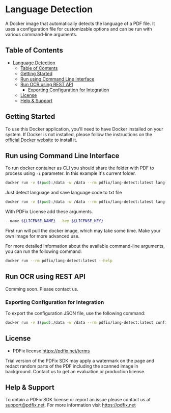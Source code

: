 # Language Detection

A Docker image that automatically detects the language of a PDF file. It uses a configuration file for customizable options and can be run with various command-line arguments.

## Table of Contents

- [Language Detection](#language-detection)
  - [Table of Contents](#table-of-contents)
  - [Getting Started](#getting-started)
  - [Run using Command Line Interface](#run-using-command-line-interface)
  - [Run OCR using REST API](#run-ocr-using-rest-api)
    - [Exporting Configuration for Integration](#exporting-configuration-for-integration)
  - [License](#license)
  - [Help \& Support](#help--support)

## Getting Started

To use this Docker application, you'll need to have Docker installed on your system. If Docker is not installed, please follow the instructions on the [official Docker website](https://docs.docker.com/get-docker/) to install it.


## Run using Command Line Interface

To run docker container as CLI you should share the folder with PDF to process using `-i` parameter. In this example it's current folder.

```bash
docker run -v $(pwd):/data -w /data --rm pdfix/lang-detect:latest lang-detect -i input.pdf -o output.pdf
```

Just detect language and save language code to txt file
```bash
docker run -v $(pwd):/data -w /data --rm pdfix/lang-detect:latest lang-detect -i input.pdf -o output.txt
```
With PDFix License add these arguments. 
```bash
--name ${LICENSE_NAME} --key ${LICENSE_KEY}
```

First run will pull the docker image, which may take some time. Make your own image for more advanced use.

For more detailed information about the available command-line arguments, you can run the following command:

```bash
docker run --rm pdfix/lang-detect:latest --help
```

## Run OCR using REST API
Comming soon. Please contact us.

### Exporting Configuration for Integration
To export the configuration JSON file, use the following command:
```bash
docker run -v $(pwd):/data -w /data --rm pdfix/lang-detect:latest config -o config.json
```

## License
- PDFix license https://pdfix.net/terms

Trial version of the PDFix SDK may apply a watermark on the page and redact random parts of the PDF including the scanned image in background. Contact us to get an evaluation or production license.

## Help & Support
To obtain a PDFix SDK license or report an issue please contact us at support@pdfix.net.
For more information visit https://pdfix.net

